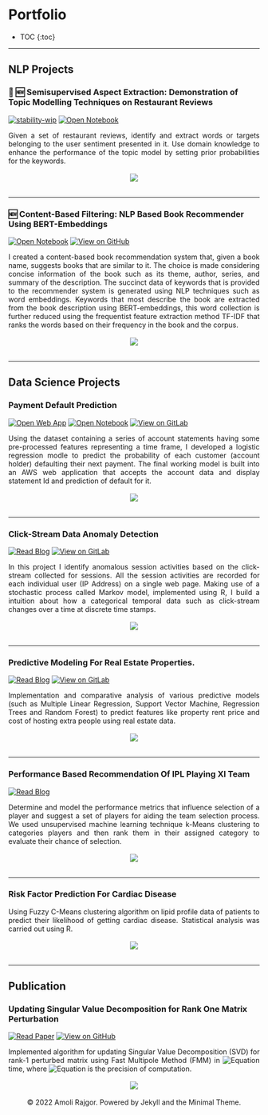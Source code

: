 # Portfolio

<!-- ## Natural Language Processing -->
<!-- --- -->

* TOC
{:toc}

---
## NLP Projects

### 🚧 🆕 Semisupervised Aspect Extraction: Demonstration of Topic Modelling Techniques on Restaurant Reviews

[![stability-wip](https://img.shields.io/badge/stability-wip-lightgrey.svg)](https://github.com/mkenney/software-guides/blob/master/STABILITY-BADGES.md#work-in-progress)
[![Open Notebook](https://img.shields.io/badge/Jupyter-Open_Notebook-blue?logo=Jupyter)](projects/absa-for-restaurant-reviews/aspect_extraction.html)

<div style="text-align: justify"> 
Given a set of restaurant reviews, identify and extract words or targets belonging to the user sentiment presented in it. Use domain knowledge to enhance the performance of the topic model by setting prior probabilities for the keywords.
</div>
<br>
<center><img src="images/aspect_extraction.svg"/></center>
<br>

---

### 🆕 Content-Based Filtering: NLP Based Book Recommender Using BERT-Embeddings

[![Open Notebook](https://img.shields.io/badge/Jupyter-Open_Notebook-blue?logo=Jupyter)](projects/nlp-book-recommendation/book_recommendation.html)
[![View on GitHub](https://img.shields.io/badge/GitHub-View_on_GitHub-blue?logo=github)](https://github.com/AmoliR/nlp-for-book-recommendation)
<div style="text-align: justify"> I created a content-based book recommendation system that, given a book name, suggests books that are similar to it. The choice is made considering concise information of the book such as its theme, author, series, and summary of the description. The succinct data of keywords that is provided to the recommender system is generated using NLP techniques such as word embeddings. Keywords that most describe the book are extracted from the book description using BERT-embeddings, this word collection is further reduced using the frequentist feature extraction method TF-IDF that ranks the words based on their frequency in the book and the corpus.
</div>
<br>
<center><img src="images/nlp-book-recommendation-architecture.svg"/></center>
<br>

---

## Data Science Projects

### Payment Default Prediction

[![Open Web App](https://img.shields.io/badge/AWS-Open_Web_App-blue?logo=amazonaws)](http://ec2-3-15-39-200.us-east-2.compute.amazonaws.com:8080/)
[![Open Notebook](https://img.shields.io/badge/Jupyter-Open_Notebook-blue?logo=Jupyter)](projects/default_prediction/default_prediction.html)
[![View on GitLab](https://img.shields.io/badge/GitLab-View_on_GitLab-blue?logo=gitlab)](https://gitlab.com/amoli13/payment-default-prediction)

<div style="text-align: justify"> Using the dataset containing a series of account statements having some pre-processed features representing a time frame, I developed a logistic regression modle to predict the probability of each customer (account holder) defaulting their next payment. The final working model is built into an AWS web application that accepts the account data and display statement Id and prediction of default for it.</div>
<br>
<center><img src="images/payment-default-app-architecture.png"/></center>
<br>

---
### Click-Stream Data Anomaly Detection

[![Read Blog](https://img.shields.io/badge/Markdown-Read_Blog-blue?logo=markdown)](https://gitlab.com/amoli13/anomaly-detection/-/blob/main/README.md)
[![View on GitLab](https://img.shields.io/badge/GitLab-View_on_GitLab-blue?logo=gitlab)](https://gitlab.com/amoli13/anomaly-detection)

<div style="text-align: justify"> In this project I identify anomalous session activities based on the click-stream collected for sessions. All the session activities are recorded for each individual user (IP Address) on a single web page. Making use of a stochastic process called Markov model, implemented using R, I build a intuition about how a categorical temporal data such as click-stream changes over a time at discrete time stamps.
</div>
<br>
<center><img src="images/clickstream-sequence.png"/></center>
<br>

---
### Predictive Modeling For Real Estate Properties.

[![Read Blog](https://img.shields.io/badge/Markdown-Read_Blog-blue?logo=markdown)](https://github.com/AmoliR/amolir.github.io/blob/main/projects/rental-price-prediction/rental-price-prediction.md#user-content-fnref-1-451e5940de8985c1098b5a20946b9acd)
[![View on GitLab](https://img.shields.io/badge/GitLab-View_on_GitLab-blue?logo=gitlab)](https://gitlab.com/amoli13/predictive-analytics)

<div style="text-align: justify"> Implementation and comparative analysis of various predictive models (such as Multiple Linear Regression,
Support Vector Machine, Regression Trees and Random Forest) to predict features like property rent price and cost of hosting extra people using real estate data.
</div>
<br>
<center><img src="images/rental_price_variation.png"/></center>
<br>

---
### Performance Based Recommendation Of IPL Playing XI Team

[![Read Blog](https://img.shields.io/badge/Dataone-Read_Paper-blue?logo=data%3Aimage%2Fpng%3Bbase64%2CiVBORw0KGgoAAAANSUhEUgAAADIAAAAyCAYAAAAeP4ixAAALAUlEQVR42sWaA3Qk2ffHe8zYHts21t6xbXu9O7Yy1mq8Y9u2bXZsq9Pf%2F%2FfWqfRJanuSSTb9%2F9U5n1ODwvvUfffWq%2Fdal7Z5zEkRCpA%2BZBc5Q26TFySIRJI4kpSOeBJFgtTjbpKjZC2ZRvqRD0hpUpzotOTWphX5hoQT5BLJ6gN4Tk6QxaQXqUaK5bqUKlKY7CEwMTs5Q8Pc%2BXf3WUlwm5EIt%2BkJcJsWD9ep8XATpiUo%2F%2B4%2BM4nH8Dj1XDOkkmBykvxG6pEiuSKkipQleu2NpeEuE2Pg9GMYHEYHwm64HrZD3sB20GvYDnwFGyJ75e%2BD38Bu6FvYj%2FCDw5hAOP4QCudfI%2BE6OVbE3yUXqj7AzsQ%2BR0IakU9IgvZGLuOjYNP%2FJaz7Ps8Z%2FV7I%2BYqk%2FUh%2FOFFOHgyjpxVKUvOyCymWYxk1yY3aruQwNsjUIMGKFCfF%2Br1Esf4Kyt%2BtiS2Ps%2B%2FzDA7pkH%2BzkuPTzpFriNiQt3AcF0ypaOmO6YUSyDZSO9syqsj32mjIU7MeqlcaII2Rhnn3fIjqnW%2Fhw7aX0PnrUxj5yUFMbrETC5tsxh8NNmBd3bX4p%2FZqbCIba6%2FBH%2FU3YF7jrfjxg73o8eUJfNDuMip0uwun3k%2BVB1B8ALvlcD84%2FRwu3S%2F9%2FV%2BqhaEAyZbIZHeJggjMNcB1ngFeE6PQrOM19PniGKY234H19dbiRLXluF1hAZ6XmQN9qZkIKDkDQSWmZ0lgyenw4%2FHPeN7lSouxqc5q%2FPzBHnza5iK8ezyUB8WH9lZyMX23i2GvGC%2FFIEuZxbpdCi7zDTM8GeJyv8Wg3tAgfN72OX5qcBIPys6Hf6kZ6Ro0Q2m8f3rYwCxIf7xJXq4lD%2BRo9ZX47YPdaNjhGuz6PoP1MD2cf4uU6icyiWQKhQpxn6lIYfLBoBpXjg6tegkTnI9ibqG9WKjbhcNWf5oa7SeNyQZ%2Bco7gw0h4Ezbcv8Ic%2BJebLf%2BeQU6iJVJ3y%2FtiSaNNaN7uCmwZIbsxQUqJV1%2B8IyiTh%2Ft3itQj%2Fot1O7FEt4PsxGKV847LEcBo5Kjh8uSrzEPQR6sQPmQnYlZcRMLxpwhptVqOyXguMUWKUvfLz8eMZttRqesdpbu5TIiGOnpo6THX8E6R3iSZII1FZFmeHbjttihTkfQNl78H1PBF8Jd%2FIWLMXsSuvoqkK29gCIqBMSUVshmTDQjtstF0vDlESoSEk1WXo%2FU3Z2A34CUcf4mQKnrCY57BvsxWmBWZTYxakd%2FzbcNjTyU%2F3ikh3STkm9WI%2FPkg4jbdQtItf6SGxcGYaoS5zZiQkqWIKmPqco%2FLzsMPH%2B6Da5%2BncPgxLJmleoBOV96syE4CrcjqApvxwmdOpiIB1eYj8cIrmN9yLqKNzlvuJXdKs%2FTbjgu%2B6DYlxo5V7l8i17UiC8nGwhvxpsSszESYwDMQNeukRMAiItr8kZJdreudxCIDXw%2FlCziPbpA%2Bg4jenMjWouugLznTvIiKiAQ2WCJdyjIi2q5G9tX8HQ06Xg8oMOD1hzZ9n2cQiTEnsqv4GvhlISJIskvjUt5GWkxEmzeH%2Bd5p2e7yZd0Qf68Co0JMIqnmRPZarRaJrEXULhbSfh0Sjj6BISQ2O8mefVSZgzVWGb9sfX6%2Bbhby695CEYE5kQPWf2tFsizD8sIL7bQBhoBoy4mkyxnKhPb74ljTNz4zFRGjeZG%2FNCJZIzKBDZcg5U2ERUS03UzP%2FdVKizadqr68qIgk5JoIu1hQ02Uw%2BEVZTEQrw300hbqKSJA5kf1Wf%2BdAhAPLlitgCIy2vIhaiNSx4BURuWtOZLdatbLbtWRsZQiOsbDIDIEPbiYulVmSsrbOupMiss%2F8e2Q99DkQCf70DxhC43JXRBMF4bHHfGxxWRvTv%2BaJSQX6vnUWkTnEqBVZX%2BgfvC4xO%2FsiHDSmRsTnvogqIKONcw4rsMh6R2z3cmfG6MbF5vfs8lgnIt1Ionas9Ue%2BrXjqNS%2FbIjKITI1OzB0RTRQecRC7q%2BhaTLHan9Kq5sUZut8CC5Rt%2F9D0QqxK9FqRpRzG39IM47NCGhjSdi1SY5NybdAoAtLFLzkvw5r8mzHB6gAatHrobzUlplypzo8yDFGKk2NaEeGk%2Fapsi8gL0RifnDMRbUUiT73mYh8r6HLddoy3PoiarR%2FCeUrcOc%2BlsDL3zT7eXJ5sKbIeb7Uj4KxEemyCMTHlP4jMMEXhivNSrC24Sfla%2FcXuEKp%2Bcw9Ov0XK1%2BJ8T34pmhNpSCK0UVmRdzvuuS9Qnozfe4qE9d8mX4TZEtHmwhPmpkRBvlJF4nvnIyjf6h7sxgbKhEQCRb70mJdq9uOqKDmkFREOWv9luknWItMQPnxX5oPGzqqIthupFUnmCeSjTu4tEsM9j6Fk%2B4ewHvKG88xxoMQ1fvI6ZjYl1J0kaWVW8ZP3blpUSmY%2BPJEGRk05BqPRvIh0ubCem%2BHnOU2pcMosinrdO24LsY3fQDL5IfddmGcXepc9DY8ujzkz%2BUIm8NImwL%2Fn5LouMxF7cobAhFxUzZVXPrPVm5qXkImHqNmnYPCPwrs2iVTSHX9E%2B55ByJd%2Fwr%2FMLM4LzMNBm7%2BwMu82yUtFZG6BPWhV6yKcej6ViTuZM5bJdBF5wGj4ZDW%2FJbQhsdqoiNB%2B678l9KqM5iux0VIkHHkCoyEV77tFXQ7AmWqb8Vd%2BpRsJisQkltemLa%2FDVplvfq7M8rtOUbpUMiWGve%2BMYyGykg03kgxRkb18bD33nqOWZNM8FqLmnHpvgVh9PG4veoZNtU5icb7dpmtzz3w4jgqt7itRUGbxidqlhP3EViOSqYwXL3pOFckgI2wotBHXXJYo0RGhgDIzEb%2F%2FITLbUlnFwu9F4drUh9hY9TgW52UOyPXJEjKz8F58W%2FsiXLo%2FYT6IBGFEZI1F7VIvGI3aWUtoZHo2vtlhgvOxZLmJIqGpZFIWJW%2FOcszz0Gchog8%2B%2FXfjk1MR%2FToOz7bqcbTHNfztcZDn7lQEFqkCCyg03Os4qn11FzZpaymyJ3bD9Gmz8%2BGU6CgS2RZxWIyqdYcFh%2FzofQoaGaJWFfXPK%2FNtx9bax3Gszw1c%2BOk%2BLo1%2FiLOj72J%2Fq0tYW%2BYolhbYzWN3YFG6CMj5P9sfwgdNrsK5x1OJgiqhREJWxNLyIoYSw7nPm6NFHy4tOHJp4U6ln6LQv841%2BLKKyLywSUgTIT5lskOLND6DgJRUEfi8%2FmV4dlbKaoYomCQmxUJdRB3FUps%2F58twPJnsdJubAu%2Fpifig2xuMK3MW81UhNUqZskRQ5Wdxdn8Yu1DLptfkvaAKZIyCIOuTaiT8SW9GIx%2F3%2F3mpehpl1IWfFJScEo%2Bmff3A%2FMHPXicxs%2FgB%2BObfY6o6adFawEo0p8g%2BMMcwtPIFfNHkOipyeOHAd0LxdImcHllMdfw%2BJG2B5xr5iBK5ssIrdCEGApPQPIOyLzU5HtXHhqNxf3983PkVvmj3XOHTji%2FRrLcetUaGotz4WMjCkQsT1pElVF5qsiAqq8A2A5RVYImAsvIrUWDDY3mvVdyXzO119zokIuO6e4qImKIkYq4a3IS56nEZlrmTpQrJeEkaLn9OK61GcoV0kFWpXJVQRVzIAwIL8oj8wIi7WfInHQXIbgs03kDukV9Iacv9LkWT8LkoEEmOkAHE0%2BICGpGOJIUgh0Sr%2FX86aUKKWV7AvEx1EprNXwO9JYfJeNJC%2B%2FsS4f99Uxtxg8AMSarkfTWXppDWpCwpkv3GW1YkH9lEYskbcplsUbtKT9KQeJCCRPe%2FbPz%2FAcfCT6jW42xvAAAAAElFTkSuQmCC)](https://www.dataone.io/research.html)

<div style="text-align: justify"> Determine and model the performance metrics that influence selection of a player and suggest a set of players for aiding the team selection process. We used unsupervised machine learning technique k-Means clustering to categories players and then rank them in their assigned category to evaluate their chance of selection.
</div>
<br>
<center><img src="images/ipl-clusters.png"/></center>
<br>

---
### Risk Factor Prediction For Cardiac Disease
<div style="text-align: justify"> Using Fuzzy C-Means clustering algorithm on lipid profile data of patients to predict their likelihood of getting cardiac disease. Statistical analysis was carried out using R.
</div>
<br>
<center><img src="images/cardiac-disease-risk-factor-prediction.png"/></center>
<br>

---
## Publication

### Updating Singular Value Decomposition for Rank One Matrix Perturbation

[![Read Paper](https://img.shields.io/badge/arXiv-Read_Paper-blue?logo=arxiv)](https://arxiv.org/abs/1707.08369)
[![View on GitHub](https://img.shields.io/badge/GitHub-View_on_GitHub-blue?logo=github)](https://github.com/AmoliR/rank1-svd-update)

<div style="text-align: justify"> Implemented algorithm for updating Singular Value Decomposition (SVD) for rank-1 perturbed matrix using Fast Multipole Method (FMM) in <img src="https://latex.codecogs.com/gif.latex?%5Cinline%20%5Cbg_white%20O%28n%5E2%20%5C%20%5Ctext%7Blog%7D%28%5Cfrac%7B1%7D%7B%5Cepsilon%7D%29%29" alt="Equation" /> time, where <img src="https://latex.codecogs.com/gif.latex?%5Cinline%20%5Cbg_white%20%5Cepsilon" alt="Equation" /> is the precision of computation.</div>
<br>
<center><img src="images/fmm-svdu-reduction-in-error.png"/></center>
<br>

<center>© 2022 Amoli Rajgor. Powered by Jekyll and the Minimal Theme.</center>

